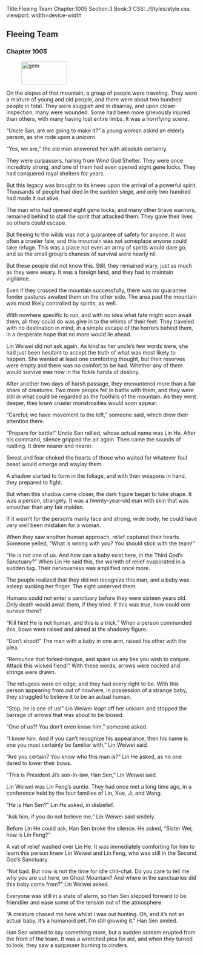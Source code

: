 Title:Fleeing Team 
Chapter:1005 
Section:3 
Book:3 
CSS:../Styles/style.css 
viewport: width=device-width
  
## Fleeing Team
### Chapter 1005
  
<figure>
	<img src="../Images/gem.gif" alt="gem" id="gem" width="120" height="60" />
</figure>
  

  
On the slopes of that mountain, a group of people were traveling. They were a mixture of young and old people, and there were about two hundred people in total. They were sluggish and in disarray, and upon closer inspection, many were wounded. Some had been more grievously injured than others, with many having lost entire limbs. It was a horrifying scene.

“Uncle San, are we going to make it?” a young woman asked an elderly person, as she rode upon a unicorn.

“Yes, we are,” the old man answered her with absolute certainty.

They were surpassers, hailing from Wind God Shelter. They were once incredibly strong, and one of them had even opened eight gene locks. They had conquered royal shelters for years.

But this legacy was brought to its knees upon the arrival of a powerful spirit. Thousands of people had died in the sudden siege, and only two hundred had made it out alive.

The man who had opened eight gene locks, and many other brave warriors, remained behind to stall the spirit that attacked them. They gave their lives so others could escape.

But fleeing to the wilds was not a guarantee of safety for anyone. It was often a crueler fate, and this mountain was not someplace anyone could take refuge. This was a place not even an army of spirits would dare go, and so the small group’s chances of survival were nearly nil.

But these people did not know this. Still, they remained wary, just as much as they were weary. It was a foreign land, and they had to maintain vigilance.

Even if they crossed the mountain successfully, there was no guarantee fonder pastures awaited them on the other side. The area past the mountain was most likely controlled by spirits, as well.

With nowhere specific to run, and with no idea what fate might soon await them, all they could do was give in to the whims of their feet. They traveled with no destination in mind, in a simple escape of the horrors behind them, in a desperate hope that no more would lie ahead.

Lin Weiwei did not ask again. As kind as her uncle’s few words were, she had just been hesitant to accept the truth of what was most likely to happen. She wanted at least one comforting thought, but their reserves were empty and there was no comfort to be had. Whether any of them would survive was now in the fickle hands of destiny.

After another two days of harsh passage, they encountered more than a fair share of creatures. Two more people fell in battle with them, and they were still in what could be regarded as the foothills of the mountain. As they went deeper, they knew crueler monstrosities would soon appear.

“Careful; we have movement to the left,” someone said, which drew their attention there.

“Prepare for battle!” Uncle San rallied, whose actual name was Lin He. After his command, silence gripped the air again. Then came the sounds of rustling. It drew nearer and nearer.

Sweat and fear choked the hearts of those who waited for whatever foul beast would emerge and waylay them.

A shadow started to form in the foliage, and with their weapons in hand, they prepared to fight.

But when this shadow came closer, the dark figure began to take shape. It was a person, strangely. It was a twenty-year-old man with skin that was smoother than any fair maiden.

If it wasn’t for the person’s manly face and strong, wide body, he could have very well been mistaken for a woman.

When they saw another human approach, relief captured their hearts. Someone yelled, “What is wrong with you? You should stick with the team!”

“He is not one of us. And how can a baby exist here, in the Third God’s Sanctuary?” When Lin He said this, the warmth of relief evaporated in a sudden tug. Their nervousness was amplified once more.

The people realized that they did not recognize this man, and a baby was asleep sucking her finger. The sight unnerved them.

Humans could not enter a sanctuary before they were sixteen years old. Only death would await them, if they tried. If this was true, how could one survive there?

“Kill him! He is not human, and this is a trick.” When a person commanded this, bows were raised and aimed at the shadowy figure.

“Don’t shoot!” The man with a baby in one arm, raised his other with the plea.

“Renounce that forked-tongue, and spare us any lies you wish to conjure. Attack this wicked fiend!” With these words, arrows were nocked and strings were drawn.

The refugees were on edge, and they had every right to be. With this person appearing from out of nowhere, in possession of a strange baby, they struggled to believe it to be an actual human.

“Stop, he is one of us!” Lin Weiwei leapt off her unicorn and stopped the barrage of arrows that was about to be loosed.

“One of us?! You don’t even know him,” someone asked.

“I know him. And if you can’t recognize his appearance, then his name is one you must certainly be familiar with,” Lin Weiwei said.

“Are you certain? You know who this man is?” Lin He asked, as no one dared to lower their bows.

“This is President Ji’s son-in-law, Han Sen,” Lin Weiwei said.

Lin Weiwei was Lin Feng’s auntie. They had once met a long time ago, in a conference held by the four families of Lin, Xue, Ji, and Wang.

“He is Han Sen?” Lin He asked, in disbelief.

“Ask him, if you do not believe me,” Lin Weiwei said snidely.

Before Lin He could ask, Han Sen broke the silence. He asked, “Sister Wei, how is Lin Feng?”

A vat of relief washed over Lin He. It was immediately comforting for him to learn this person knew Lin Weiwei and Lin Feng, who was still in the Second God’s Sanctuary.

“Not bad. But now is not the time for idle chit-chat. Do you care to tell me why you are out here, on Ghost Mountain? And where in the sanctuaries did this baby come from?” Lin Weiwei asked.

Everyone was still in a state of alarm, so Han Sen stepped forward to be friendlier and ease some of the tension out of the atmosphere.

“A creature chased me here whilst I was out hunting. Oh, and it’s not an actual baby. It’s a humanoid pet. I’m still growing it.” Han Sen smiled.

Han Sen wished to say something more, but a sudden scream erupted from the front of the team. It was a wretched plea for aid, and when they turned to look, they saw a surpasser burning to cinders.
